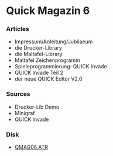 # Quick Magazin 6  
  
### Articles  
- Impressum/Anleitung/Jubilaeum  
- die Drucker-Library  
- die Maltafel-Library  
- Maltafel Zeichenprogramm  
- Spieleprogrammierung: QUICK Invade  
- QUICK Invade Teil 2  
- der neue QUICK Editor V2.0  
  
### Sources  
- Drucker-Lib Demo  
- Minigraf  
- QUICK Invade  
  
### Disk  
  
- [QMAG06.ATR](attachments/QMAG06.ATR)  
